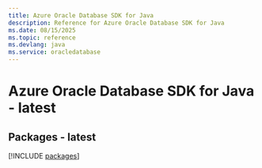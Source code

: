 ```yaml
---
title: Azure Oracle Database SDK for Java
description: Reference for Azure Oracle Database SDK for Java
ms.date: 08/15/2025
ms.topic: reference
ms.devlang: java
ms.service: oracledatabase
---
```

# Azure Oracle Database SDK for Java - latest
## Packages - latest
[!INCLUDE [packages](oracle-database-index.md)]